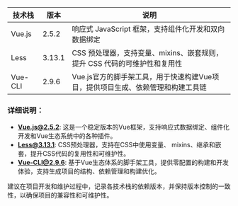 | 技术栈         | 版本          | 说明                                           |
|----------------|---------------|----------------------------------------------|
| Vue.js         | 2.5.2         | 响应式 JavaScript 框架，支持组件化开发和双向数据绑定             |
| Less           | 3.13.1        | CSS 预处理器，支持变量、mixins、嵌套规则，提升 CSS 代码的可维护性和复用性 |
| Vue-CLI        | 2.9.6         | Vue.js官方的脚手架工具，用于快速构建Vue项目，提供项目生成、依赖管理和构建工具链 |

### 详细说明：
- **Vue.js@2.5.2**: 这是一个稳定版本的Vue框架，支持响应式数据绑定、组件化开发和Vue生态系统中的各种插件。
- **Less@3.13.1**: CSS预处理器，支持在CSS中使用变量、 mixins、继承和嵌套，提升CSS代码的复用性和可维护性。
- **Vue-CLI@2.9.6**: 基于Vue生态体系的脚手架工具，提供零配置的构建和开发体验，支持生成项目的结构、依赖管理和构建优化。

建议在项目开发和维护过程中，记录各技术栈的依赖版本，并保持版本控制的一致性，以确保项目的兼容性和可维护性。
